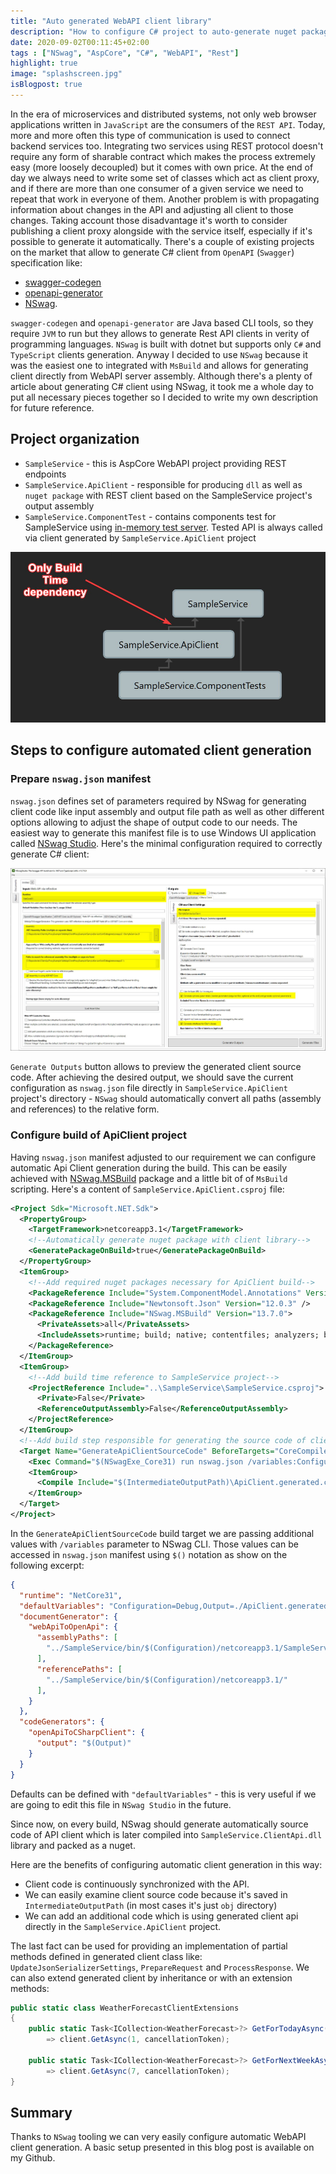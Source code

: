 ```yaml
---
title: "Auto generated WebAPI client library"
description: "How to configure C# project to auto-generate nuget package with WebAPI client using NSwag"
date: 2020-09-02T00:11:45+02:00
tags : ["NSwag", "AspCore", "C#", "WebAPI", "Rest"]
highlight: true
image: "splashscreen.jpg"
isBlogpost: true
---
```


In the era of microservices and distributed systems, not only web browser applications written in `JavaScript` are the consumers of the `REST API`. Today, more and more often this type of communication is used to connect backend services too. Integrating two services using REST protocol doesn't require any form of sharable contract which makes the process extremely easy (more loosely decoupled) but it comes with own price. At the end of day we always need to write some set of classes which act as client proxy, and if there are more than one consumer of a given service we need to repeat that work in everyone of them. Another problem is with propagating information about changes in the API and adjusting all client to those changes. Taking account those disadvantage it's worth to consider publishing a client proxy alongside with the service itself, especially if it's possible to generate it automatically. There's a couple of existing projects on the market that allow to generate C# client from `OpenAPI` (`Swagger`) specification like:

- [swagger-codegen](https://swagger.io/tools/swagger-codegen/)
- [openapi-generator](https://github.com/OpenAPITools/openapi-generator)
- [NSwag](https://github.com/RicoSuter/NSwag). 

`swagger-codegen` and `openapi-generator` are Java based CLI tools, so they require `JVM` to run but they allows to generate Rest API clients in verity of programming languages. `NSwag` is built with dotnet but supports only `C#` and `TypeScript` clients generation. Anyway I decided to use `NSwag` because it was the easiest one to integrated with `MsBuild` and allows for generating client directly from WebAPI server assembly. Although there's a plenty of article about generating C# client using NSwag, it took me a whole day to put all necessary pieces together so I decided to write my own description for future reference.

## Project organization

- `SampleService` - this is AspCore WebAPI project providing REST endpoints
- `SampleService.ApiClient` - responsible for producing `dll` as well as `nuget package` with REST client based on the SampleService project's output assembly
- `SampleService.ComponentTest` - contains components test for SampleService using [in-memory test server](https://docs.microsoft.com/en-us/dotnet/api/microsoft.aspnetcore.testhost.testserver?view=aspnetcore-3.0). Tested API is always called via client generated by `SampleService.ApiClient` project

![Project dependency diagram](architecture.jpg)

## Steps to configure automated client generation

### Prepare `nswag.json` manifest

`nswag.json` defines set of parameters required by NSwag for generating client code like input assembly and output file path as well as other different options allowing to adjust the shape of output code to our needs. The easiest way to generate this manifest file is to use Windows UI application called [NSwag Studio](https://github.com/RicoSuter/NSwag/wiki/NSwagStudio).
Here's the minimal configuration required to correctly generate C# client:

![Nswag Studio sample configuration](nswag_studio.jpg)

`Generate Outputs` button allows to preview the generated client source code. After achieving the desired output, we should save the current configuration as `nswag.json` file directly in `SampleService.ApiClient` project's directory - `NSwag` should automatically convert all paths (assembly and references) to the relative form.

### Configure build of ApiClient project

Having `nswag.json` manifest adjusted to our requirement we can configure automatic Api Client generation during the build. This can be easily achieved with [NSwag.MSBuild](https://github.com/RicoSuter/NSwag/wiki/NSwag.MSBuild) package and a little bit of of `MsBuild` scripting. Here's a content of `SampleService.ApiClient.csproj` file:

```xml
<Project Sdk="Microsoft.NET.Sdk">
  <PropertyGroup>
    <TargetFramework>netcoreapp3.1</TargetFramework>
    <!--Automatically generate nuget package with client library-->
    <GeneratePackageOnBuild>true</GeneratePackageOnBuild>
  </PropertyGroup>
  <ItemGroup>
    <!--Add required nuget packages necessary for ApiClient build-->
    <PackageReference Include="System.ComponentModel.Annotations" Version="4.7.0" />
    <PackageReference Include="Newtonsoft.Json" Version="12.0.3" />
    <PackageReference Include="NSwag.MSBuild" Version="13.7.0">
      <PrivateAssets>all</PrivateAssets>
      <IncludeAssets>runtime; build; native; contentfiles; analyzers; buildtransitive</IncludeAssets>
    </PackageReference>
  </ItemGroup>
  <ItemGroup>
    <!--Add build time reference to SampleService project-->
    <ProjectReference Include="..\SampleService\SampleService.csproj">
      <Private>False</Private>
      <ReferenceOutputAssembly>False</ReferenceOutputAssembly>
    </ProjectReference>
  </ItemGroup>
  <!--Add build step responsible for generating the source code of client api and including it to compilation-->
  <Target Name="GenerateApiClientSourceCode" BeforeTargets="CoreCompile;PrepareResource">
    <Exec Command="$(NSwagExe_Core31) run nswag.json /variables:Configuration=$(Configuration),Output=$(IntermediateOutputPath)\ApiClient.generated.cs" />
    <ItemGroup>
      <Compile Include="$(IntermediateOutputPath)\ApiClient.generated.cs" />
    </ItemGroup>
  </Target>
</Project>
```

In the `GenerateApiClientSourceCode` build target we are passing additional values with `/variables` parameter to NSwag CLI. Those values can be accessed in `nswag.json` manifest using `$()` notation as show on the following excerpt:

```json
{
  "runtime": "NetCore31",
  "defaultVariables": "Configuration=Debug,Output=./ApiClient.generated.cs",
  "documentGenerator": {
    "webApiToOpenApi": {
      "assemblyPaths": [
        "../SampleService/bin/$(Configuration)/netcoreapp3.1/SampleService.dll"
      ],
      "referencePaths": [
        "../SampleService/bin/$(Configuration)/netcoreapp3.1/"
      ],
    }
  },
  "codeGenerators": {
    "openApiToCSharpClient": {
      "output": "$(Output)"
    }
  }
}
```

Defaults can be defined with `"defaultVariables"` - this is very useful if we are going to edit this file in `NSwag Studio` in the future.

Since now, on every build, NSwag should generate automatically source code of API client which is later compiled into `SampleService.ClientApi.dll` library and packed as a nuget.

Here are the benefits of configuring automatic client generation in this way:

- Client code is continuously synchronized with the API.
- We can easily examine client source code because it's saved in `IntermediateOutputPath` (in most cases it's just `obj` directory)
- We can add an additional code which is using generated client api directly in the `SampleService.ApiClient` project. 

The last fact can be used for providing an implementation of partial methods defined in generated client class like: `UpdateJsonSerializerSettings`, `PrepareRequest` and `ProcessResponse`.
We can also extend generated client by inheritance or with an extension methods:

```cs
public static class WeatherForecastClientExtensions
{
    public static Task<ICollection<WeatherForecast>?> GetForTodayAsync(this IWeatherForecastClient client, CancellationToken cancellationToken = default) 
        => client.GetAsync(1, cancellationToken);
    
    public static Task<ICollection<WeatherForecast>?> GetForNextWeekAsync(this IWeatherForecastClient client, CancellationToken cancellationToken = default) 
        => client.GetAsync(7, cancellationToken);
}
```


## Summary 

Thanks to `NSwag` tooling we can very easily configure automatic WebAPI client generation. A basic setup presented in this blog post is available on my Github.
